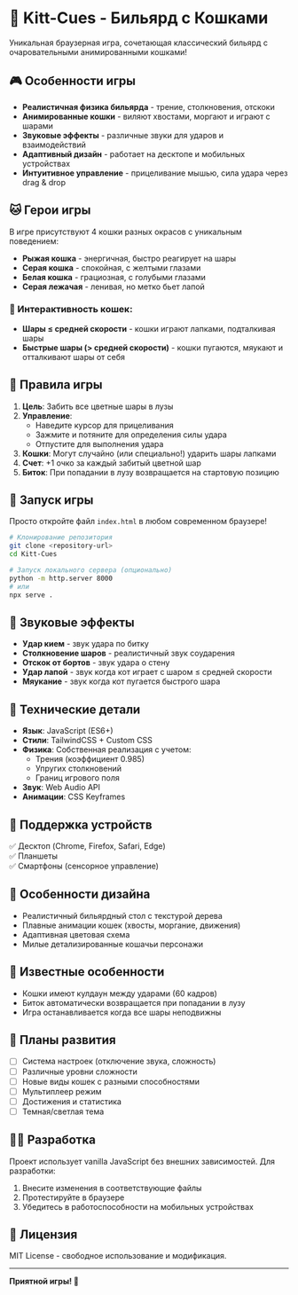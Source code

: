 # 🎱 Kitt-Cues - Бильярд с Кошками

Уникальная браузерная игра, сочетающая классический бильярд с очаровательными анимированными кошками!

## 🎮 Особенности игры

- **Реалистичная физика бильярда** - трение, столкновения, отскоки
- **Анимированные кошки** - виляют хвостами, моргают и играют с шарами
- **Звуковые эффекты** - различные звуки для ударов и взаимодействий
- **Адаптивный дизайн** - работает на десктопе и мобильных устройствах
- **Интуитивное управление** - прицеливание мышью, сила удара через drag & drop

## 🐱 Герои игры

В игре присутствуют 4 кошки разных окрасов с уникальным поведением:
- **Рыжая кошка** - энергичная, быстро реагирует на шары
- **Серая кошка** - спокойная, с желтыми глазами
- **Белая кошка** - грациозная, с голубыми глазами  
- **Серая лежачая** - ленивая, но метко бьет лапой

### 🎯 Интерактивность кошек:
- **Шары ≤ средней скорости** - кошки играют лапками, подталкивая шары
- **Быстрые шары (> средней скорости)** - кошки пугаются, мяукают и отталкивают шары от себя

## 🎯 Правила игры

1. **Цель**: Забить все цветные шары в лузы
2. **Управление**: 
   - Наведите курсор для прицеливания
   - Зажмите и потяните для определения силы удара
   - Отпустите для выполнения удара
3. **Кошки**: Могут случайно (или специально!) ударить шары лапками
4. **Счет**: +1 очко за каждый забитый цветной шар
5. **Биток**: При попадании в лузу возвращается на стартовую позицию

## 🚀 Запуск игры

Просто откройте файл `index.html` в любом современном браузере!

```bash
# Клонирование репозитория
git clone <repository-url>
cd Kitt-Cues

# Запуск локального сервера (опционально)
python -m http.server 8000
# или
npx serve .
```

## 🎵 Звуковые эффекты

- **Удар кием** - звук удара по битку
- **Столкновение шаров** - реалистичный звук соударения
- **Отскок от бортов** - звук удара о стену
- **Удар лапой** - звук когда кот играет с шаром ≤ средней скорости
- **Мяукание** - звук когда кот пугается быстрого шара

## 🔧 Технические детали

- **Язык**: JavaScript (ES6+)
- **Стили**: TailwindCSS + Custom CSS
- **Физика**: Собственная реализация с учетом:
  - Трения (коэффициент 0.985)
  - Упругих столкновений
  - Границ игрового поля
- **Звук**: Web Audio API
- **Анимации**: CSS Keyframes

## 📱 Поддержка устройств

✅ Десктоп (Chrome, Firefox, Safari, Edge)  
✅ Планшеты  
✅ Смартфоны (сенсорное управление)

## 🎨 Особенности дизайна

- Реалистичный бильярдный стол с текстурой дерева
- Плавные анимации кошек (хвосты, моргание, движения)
- Адаптивная цветовая схема
- Милые детализированные кошачьи персонажи

## 🐛 Известные особенности

- Кошки имеют кулдаун между ударами (60 кадров)
- Биток автоматически возвращается при попадании в лузу
- Игра останавливается когда все шары неподвижны

## 🔮 Планы развития

- [ ] Система настроек (отключение звука, сложность)
- [ ] Различные уровни сложности
- [ ] Новые виды кошек с разными способностями
- [ ] Мультиплеер режим
- [ ] Достижения и статистика
- [ ] Темная/светлая тема

## 👨‍💻 Разработка

Проект использует vanilla JavaScript без внешних зависимостей. Для разработки:

1. Внесите изменения в соответствующие файлы
2. Протестируйте в браузере
3. Убедитесь в работоспособности на мобильных устройствах

## 📄 Лицензия

MIT License - свободное использование и модификация.

---

**Приятной игры! 🐾**